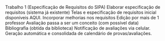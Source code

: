 Trabalho 1 (Especificação de Requisitos do SIPA)
 Elaborar especificação de requisitos (sistema já existente)
 Telas e especificação de requisitos inicial disponíveis AQUI.
 Incorporar melhorias nos requisitos
 Edição por mais de 1 professor
 Avaliação passa a ser um conceito (com possível data)
 Bibliografia (obtida da biblioteca)
 Notificação de avaliações via celular.
 Geração automática e consolidada de calendário de provas/avaliações.
